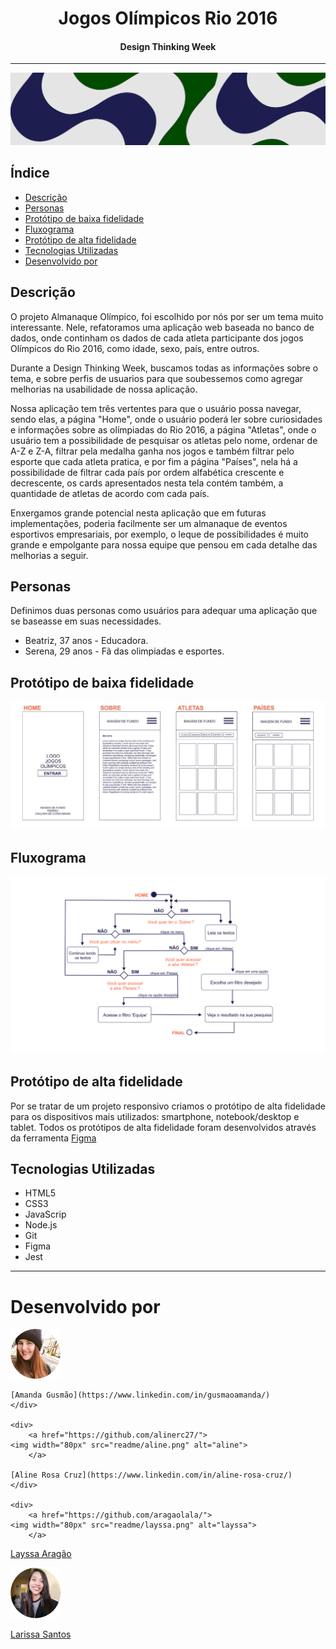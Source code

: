 
<h1 align="center"> Jogos Olímpicos Rio 2016 </h1>
<h4 align="center">Design Thinking Week </h4>

---
<img src="readme/faixa.png" alt="BannerOlimpiadas">

## Índice

- [Descrição](#descrição)
- [Personas](#Personas)
- [Protótipo de baixa fidelidade](#Protótipo-de-baixa-fidelidade)
- [Fluxograma](#Fluxograma)
- [Protótipo de alta fidelidade](#Protótipo-de-alta-fidelidade)
- [Tecnologias Utilizadas](#Tecnologias-Utilizadas)
- [Desenvolvido por](#desenvolvido-por)

## Descrição

O projeto Almanaque Olímpico, foi escolhido por nós por ser um tema muito interessante. Nele, refatoramos uma aplicação web baseada no banco de dados, onde continham os dados de cada atleta participante dos jogos Olímpicos do Rio 2016, como idade, sexo, país, entre outros.

Durante a Design Thinking Week, buscamos todas as informações sobre o tema, e sobre perfis de usuarios para que soubessemos como agregar melhorias na usabilidade de nossa aplicação.

Nossa aplicação tem três vertentes para que o usuário possa navegar, sendo elas, a página "Home", onde o usuário poderá ler sobre curiosidades e informações sobre as olímpiadas do Rio 2016, a página "Atletas", onde o usuário tem a possibilidade de pesquisar os atletas pelo nome, ordenar de A-Z e Z-A, filtrar pela medalha ganha nos jogos e também filtrar pelo esporte que cada atleta pratica, e por fim a página "Países", nela há a possibilidade de filtrar cada país por ordem alfabética crescente e decrescente, os cards apresentados nesta tela contém também, a quantidade de atletas de acordo com cada país.

Enxergamos grande potencial nesta aplicação que em futuras implementações, poderia facilmente ser um almanaque de eventos esportivos empresariais, por exemplo, o leque de possibilidades é muito grande e empolgante para nossa equipe que pensou em cada detalhe das melhorias a seguir.

## Personas

Definimos duas personas como usuários para adequar uma aplicação que se baseasse em suas necessidades.  
- Beatriz, 37 anos - Educadora.
- Serena, 29 anos - Fã das olimpiadas e esportes.

## Protótipo de baixa fidelidade

![Desenho de baixa fidelidade](readme/baixa.jpeg)

## Fluxograma

![Desenho de fluxograma](readme/fluxo.png)

## Protótipo de alta fidelidade

Por se tratar de um projeto responsivo criamos o protótipo de alta fidelidade para os dispositivos mais utilizados: smartphone, notebook/desktop e tablet.
Todos os protótipos de alta fidelidade foram desenvolvidos através da ferramenta [Figma](https://www.figma.com/file/0m0Zwxst6GeezXK5OVuOMI/Prot%C3%B3tipo-de-alta-fidelidade---Data-Lovers---Ol%C3%ADmpiadas-(Copy---Squad-8)?node-id=209%3A3)

## Tecnologias Utilizadas

- HTML5
- CSS3
- JavaScrip
- Node.js
- Git
- Figma
- Jest

---

# Desenvolvido por
<div style="display: inline_block">
    <div>
        <a href="https://github.com/amandagusmao/">
    <img width="80px" src="readme/amanda.png" alt="amanda">
     </a>

    [Amanda Gusmão](https://www.linkedin.com/in/gusmaoamanda/)
    </div>    
    
    <div>    
        <a href="https://github.com/alinerc27/">
    <img width="80px" src="readme/aline.png" alt="aline">
        </a>

    [Aline Rosa Cruz](https://www.linkedin.com/in/aline-rosa-cruz/)
    </div>

    <div>
        <a href="https://github.com/aragaolala/">
    <img width="80px" src="readme/layssa.png" alt="layssa">
        </a>

[Layssa Aragão](https://www.linkedin.com/in/layssaaragaob/)     
    </div>

 <div>
  <a href="https://github.com/Larasantos97">
<img width="80px" src="readme/larissa.png" alt="larissa">
    </a>

[Larissa Santos](https://www.linkedin.com/in/larissa-dos-reis-santos-aaa8b415a/)
    </div>
